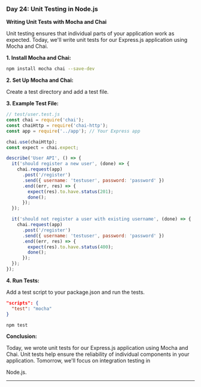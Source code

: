 ### Day 24: Unit Testing in Node.js

**Writing Unit Tests with Mocha and Chai**

Unit testing ensures that individual parts of your application work as expected. Today, we'll write unit tests for our Express.js application using Mocha and Chai.

**1. Install Mocha and Chai:**

```bash
npm install mocha chai --save-dev
```

**2. Set Up Mocha and Chai:**

Create a test directory and add a test file.

**3. Example Test File:**

```javascript
// test/user.test.js
const chai = require('chai');
const chaiHttp = require('chai-http');
const app = require('../app'); // Your Express app

chai.use(chaiHttp);
const expect = chai.expect;

describe('User API', () => {
  it('should register a new user', (done) => {
    chai.request(app)
      .post('/register')
      .send({ username: 'testuser', password: 'password' })
      .end((err, res) => {
        expect(res).to.have.status(201);
        done();
      });
  });

  it('should not register a user with existing username', (done) => {
    chai.request(app)
      .post('/register')
      .send({ username: 'testuser', password: 'password' })
      .end((err, res) => {
        expect(res).to.have.status(400);
        done();
      });
  });
});
```

**4. Run Tests:**

Add a test script to your package.json and run the tests.

```json
"scripts": {
  "test": "mocha"
}
```

```bash
npm test
```

**Conclusion:**

Today, we wrote unit tests for our Express.js application using Mocha and Chai. Unit tests help ensure the reliability of individual components in your application. Tomorrow, we'll focus on integration testing in

 Node.js.

---
